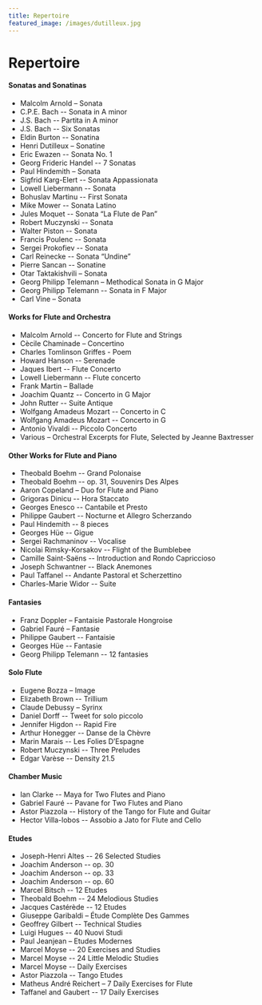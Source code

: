 ```yaml
---
title: Repertoire
featured_image: /images/dutilleux.jpg
---
```

# Repertoire

#### **Sonatas and Sonatinas**
* Malcolm Arnold – Sonata
* C.P.E. Bach -- Sonata in A minor
* J.S. Bach -- Partita in A minor
* J.S. Bach -- Six Sonatas
* Eldin Burton -- Sonatina
* Henri Dutilleux – Sonatine
* Eric Ewazen -- Sonata No. 1 
* Georg Frideric Handel -- 7 Sonatas
* Paul Hindemith – Sonata
* Sigfrid Karg-Elert -- Sonata Appassionata
* Lowell Liebermann -- Sonata 
* Bohuslav Martinu -- First Sonata
* Mike Mower -- Sonata Latino
* Jules Moquet  -- Sonata “La Flute de Pan”
* Robert Muczynski -- Sonata 
* Walter Piston -- Sonata
* Francis Poulenc -- Sonata
* Sergei Prokofiev -- Sonata
* Carl Reinecke -- Sonata “Undine”
* Pierre Sancan -- Sonatine 
* Otar Taktakishvili – Sonata
* Georg Philipp Telemann – Methodical Sonata in G Major
* Georg Philipp Telemann -- Sonata in F Major
* Carl Vine – Sonata

#### **Works for Flute and Orchestra**
* Malcolm Arnold -- Concerto for Flute and Strings
* Cècile Chaminade – Concertino
* Charles Tomlinson Griffes - Poem 
* Howard Hanson -- Serenade
* Jaques Ibert -- Flute Concerto
* Lowell Liebermann -- Flute concerto
* Frank Martin – Ballade
* Joachim Quantz -- Concerto in G Major
* John Rutter -- Suite Antique
* Wolfgang Amadeus Mozart -- Concerto in C
* Wolfgang Amadeus Mozart -- Concerto in G
* Antonio Vivaldi -- Piccolo Concerto
* Various – Orchestral Excerpts for Flute, Selected by Jeanne Baxtresser


#### **Other Works for Flute and Piano**
* Theobald Boehm -- Grand Polonaise
* Theobald Boehm -- op. 31, Souvenirs Des Alpes
* Aaron Copeland – Duo for Flute and Piano
* Grigoras Dinicu -- Hora Staccato
* Georges Enesco -- Cantabile et Presto
* Philippe Gaubert -- Nocturne et Allegro Scherzando
* Paul Hindemith -- 8 pieces
* Georges Hüe -- Gigue
* Sergei Rachmaninov -- Vocalise
* Nicolai Rimsky-Korsakov -- Flight of the Bumblebee
* Camille Saint-Saëns -- Introduction and Rondo Capriccioso
* Joseph Schwantner -- Black Anemones
* Paul Taffanel -- Andante Pastoral et Scherzettino
* Charles-Marie Widor -- Suite

#### **Fantasies**
* Franz Doppler – Fantaisie Pastorale Hongroise
* Gabriel Fauré – Fantasie
* Philippe Gaubert -- Fantaisie
* Georges Hüe -- Fantasie
* Georg Philipp Telemann -- 12 fantasies



#### **Solo Flute**
* Eugene Bozza – Image 
* Elizabeth Brown -- Trillium
* Claude Debussy – Syrinx
* Daniel Dorff -- Tweet for solo piccolo
* Jennifer Higdon -- Rapid Fire
* Arthur Honegger -- Danse de la Chèvre 
* Marin Marais -- Les Folies D’Espagne
* Robert Muczynski -- Three Preludes
* Edgar Varèse -- Density 21.5

#### **Chamber Music**
* Ian Clarke -- Maya for Two Flutes and Piano
* Gabriel Fauré -- Pavane for Two Flutes and Piano
* Astor Piazzola -- History of the Tango for Flute and Guitar
* Hector Villa-lobos -- Assobio a Jato for Flute and Cello

#### **Etudes**
* Joseph-Henri Altes -- 26 Selected Studies
* Joachim Anderson -- op. 30
* Joachim Anderson -- op. 33
* Joachim Anderson -- op. 60
* Marcel Bitsch -- 12 Etudes
* Theobald Boehm -- 24 Melodious Studies
* Jacques Castérède -- 12 Etudes
* Giuseppe Garibaldi – Étude Complète Des Gammes
* Geoffrey Gilbert -- Technical Studies
* Luigi Hugues -- 40 Nuovi Studi
* Paul Jeanjean – Etudes Modernes
* Marcel Moyse -- 20 Exercises and Studies
* Marcel Moyse -- 24 Little Melodic Studies
* Marcel Moyse -- Daily Exercises
* Astor Piazzola -- Tango Etudes
* Matheus André Reichert – 7 Daily Exercises for Flute
* Taffanel and Gaubert -- 17 Daily Exercises

